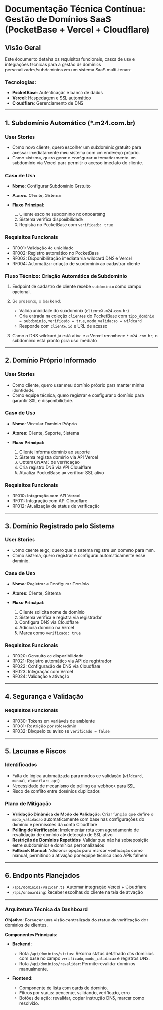# Documentação Técnica Contínua: Gestão de Domínios SaaS (PocketBase + Vercel + Cloudflare)

## Visão Geral

Este documento detalha os requisitos funcionais, casos de uso e integrações técnicas para a gestão de domínios personalizados/subdomínios em um sistema SaaS multi-tenant.

### Tecnologias:

- **PocketBase**: Autenticação e banco de dados
- **Vercel**: Hospedagem e SSL automático
- **Cloudflare**: Gerenciamento de DNS

---

## 1. Subdomínio Automático (\*.m24.com.br)

### User Stories

- Como novo cliente, quero escolher um subdomínio gratuito para acessar imediatamente meu sistema com um endereço próprio.
- Como sistema, quero gerar e configurar automaticamente um subdomínio via Vercel para permitir o acesso imediato do cliente.

### Caso de Uso

- **Nome**: Configurar Subdomínio Gratuito
- **Atores**: Cliente, Sistema
- **Fluxo Principal**:

  1. Cliente escolhe subdomínio no onboarding
  2. Sistema verifica disponibilidade
  3. Registra no PocketBase com `verificado: true`

### Requisitos Funcionais

- RF001: Validação de unicidade
- RF002: Registro automático no PocketBase
- RF003: Disponibilização imediata via wildcard DNS e Vercel
- RF004: Automatizar criação de subdomínio ao cadastrar cliente

### Fluxo Técnico: Criação Automática de Subdomínio

1. Endpoint de cadastro de cliente recebe `subdominio` como campo opcional.
2. Se presente, o backend:

   - Valida unicidade do subdomínio (`clienteX.m24.com.br`)
   - Cria entrada na coleção `clientes` do PocketBase com `tipo_dominio = subdominio`, `verificado = true`, `modo_validacao = wildcard`
   - Responde com `cliente.id` e URL de acesso

3. Como o DNS wildcard já está ativo e a Vercel reconhece `*.m24.com.br`, o subdomínio está pronto para uso imediato

---

## 2. Domínio Próprio Informado

### User Stories

- Como cliente, quero usar meu domínio próprio para manter minha identidade.
- Como equipe técnica, quero registrar e configurar o domínio para garantir SSL e disponibilidade.

### Caso de Uso

- **Nome**: Vincular Domínio Próprio
- **Atores**: Cliente, Suporte, Sistema
- **Fluxo Principal**:

  1. Cliente informa domínio ao suporte
  2. Sistema registra domínio via API Vercel
  3. Obtém CNAME de verificação
  4. Cria registro DNS via API Cloudflare
  5. Atualiza PocketBase ao verificar SSL ativo

### Requisitos Funcionais

- RF010: Integração com API Vercel
- RF011: Integração com API Cloudflare
- RF012: Atualização de status de verificação

---

## 3. Domínio Registrado pelo Sistema

### User Stories

- Como cliente leigo, quero que o sistema registre um domínio para mim.
- Como sistema, quero registrar e configurar automaticamente esse domínio.

### Caso de Uso

- **Nome**: Registrar e Configurar Domínio
- **Atores**: Cliente, Sistema
- **Fluxo Principal**:

  1. Cliente solicita nome de domínio
  2. Sistema verifica e registra via registrador
  3. Configura DNS via Cloudflare
  4. Adiciona domínio na Vercel
  5. Marca como `verificado: true`

### Requisitos Funcionais

- RF020: Consulta de disponibilidade
- RF021: Registro automático via API de registrador
- RF022: Configuração de DNS via Cloudflare
- RF023: Integração com Vercel
- RF024: Validação e ativação

---

## 4. Segurança e Validação

### Requisitos Funcionais

- RF030: Tokens em variáveis de ambiente
- RF031: Restrição por role/admin
- RF032: Bloqueio ou aviso se `verificado = false`

---

## 5. Lacunas e Riscos

### Identificados

- Falta de lógica automatizada para modos de validação (`wildcard`, `manual`, `cloudflare_api`)
- Necessidade de mecanismo de polling ou webhook para SSL
- Risco de conflito entre domínios duplicados

### Plano de Mitigação

- **Validação Dinâmica de Modo de Validação**: Criar função que define o `modo_validacao` automaticamente com base nas configurações do domínio e permissões da conta Cloudflare
- **Polling de Verificação**: Implementar rota com agendamento de revalidação de domínio até detecção de SSL ativo
- **Restrição de Domínios Repetidos**: Validar que não há sobreposição entre subdomínios e domínios personalizados
- **Fallback Manual**: Adicionar opção para marcar verificação como manual, permitindo a ativação por equipe técnica caso APIs falhem

---

## 6. Endpoints Planejados

- `/api/dominios/validar.ts`: Automar integração Vercel + Cloudflare
- `/api/onboarding`: Receber escolhas do cliente na tela de ativação

---

### Arquitetura Técnica da Dashboard

**Objetivo**: Fornecer uma visão centralizada do status de verificação dos domínios de clientes.

**Componentes Principais**:

- **Backend**:

  - Rota `/api/dominios/status`: Retorna status detalhado dos domínios com base no campo `verificado`, `modo_validacao` e registros DNS.
  - Rota `/api/dominios/revalidar`: Permite revalidar domínios manualmente.

- **Frontend**:

  - Componente de lista com cards de domínio.
  - Filtros por status: pendente, validando, verificado, erro.
  - Botões de ação: revalidar, copiar instrução DNS, marcar como resolvido.
